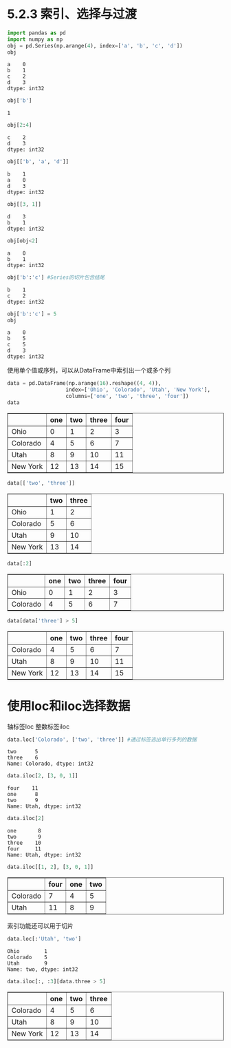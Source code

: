 # 5.2.3 索引、选择与过渡


```python
import pandas as pd
import numpy as np
obj = pd.Series(np.arange(4), index=['a', 'b', 'c', 'd'])
obj
```




    a    0
    b    1
    c    2
    d    3
    dtype: int32




```python
obj['b']
```




    1




```python
obj[2:4]
```




    c    2
    d    3
    dtype: int32




```python
obj[['b', 'a', 'd']]
```




    b    1
    a    0
    d    3
    dtype: int32




```python
obj[[3, 1]]
```




    d    3
    b    1
    dtype: int32




```python
obj[obj<2]
```




    a    0
    b    1
    dtype: int32




```python
obj['b':'c'] #Series的切片包含结尾
```




    b    1
    c    2
    dtype: int32




```python
obj['b':'c'] = 5
obj
```




    a    0
    b    5
    c    5
    d    3
    dtype: int32



使用单个值或序列，可以从DataFrame中索引出一个或多个列


```python
data = pd.DataFrame(np.arange(16).reshape((4, 4)), 
                   index=['Ohio', 'Colorado', 'Utah', 'New York'], 
                   columns=['one', 'two', 'three', 'four'])
data
```




<div>
<style scoped>
    .dataframe tbody tr th:only-of-type {
        vertical-align: middle;
    }

    .dataframe tbody tr th {
        vertical-align: top;
    }

    .dataframe thead th {
        text-align: right;
    }
</style>
<table border="1" class="dataframe">
  <thead>
    <tr style="text-align: right;">
      <th></th>
      <th>one</th>
      <th>two</th>
      <th>three</th>
      <th>four</th>
    </tr>
  </thead>
  <tbody>
    <tr>
      <td>Ohio</td>
      <td>0</td>
      <td>1</td>
      <td>2</td>
      <td>3</td>
    </tr>
    <tr>
      <td>Colorado</td>
      <td>4</td>
      <td>5</td>
      <td>6</td>
      <td>7</td>
    </tr>
    <tr>
      <td>Utah</td>
      <td>8</td>
      <td>9</td>
      <td>10</td>
      <td>11</td>
    </tr>
    <tr>
      <td>New York</td>
      <td>12</td>
      <td>13</td>
      <td>14</td>
      <td>15</td>
    </tr>
  </tbody>
</table>
</div>




```python
data[['two', 'three']]
```




<div>
<style scoped>
    .dataframe tbody tr th:only-of-type {
        vertical-align: middle;
    }

    .dataframe tbody tr th {
        vertical-align: top;
    }

    .dataframe thead th {
        text-align: right;
    }
</style>
<table border="1" class="dataframe">
  <thead>
    <tr style="text-align: right;">
      <th></th>
      <th>two</th>
      <th>three</th>
    </tr>
  </thead>
  <tbody>
    <tr>
      <td>Ohio</td>
      <td>1</td>
      <td>2</td>
    </tr>
    <tr>
      <td>Colorado</td>
      <td>5</td>
      <td>6</td>
    </tr>
    <tr>
      <td>Utah</td>
      <td>9</td>
      <td>10</td>
    </tr>
    <tr>
      <td>New York</td>
      <td>13</td>
      <td>14</td>
    </tr>
  </tbody>
</table>
</div>




```python
data[:2]
```




<div>
<style scoped>
    .dataframe tbody tr th:only-of-type {
        vertical-align: middle;
    }

    .dataframe tbody tr th {
        vertical-align: top;
    }

    .dataframe thead th {
        text-align: right;
    }
</style>
<table border="1" class="dataframe">
  <thead>
    <tr style="text-align: right;">
      <th></th>
      <th>one</th>
      <th>two</th>
      <th>three</th>
      <th>four</th>
    </tr>
  </thead>
  <tbody>
    <tr>
      <td>Ohio</td>
      <td>0</td>
      <td>1</td>
      <td>2</td>
      <td>3</td>
    </tr>
    <tr>
      <td>Colorado</td>
      <td>4</td>
      <td>5</td>
      <td>6</td>
      <td>7</td>
    </tr>
  </tbody>
</table>
</div>




```python
data[data['three'] > 5]
```




<div>
<style scoped>
    .dataframe tbody tr th:only-of-type {
        vertical-align: middle;
    }

    .dataframe tbody tr th {
        vertical-align: top;
    }

    .dataframe thead th {
        text-align: right;
    }
</style>
<table border="1" class="dataframe">
  <thead>
    <tr style="text-align: right;">
      <th></th>
      <th>one</th>
      <th>two</th>
      <th>three</th>
      <th>four</th>
    </tr>
  </thead>
  <tbody>
    <tr>
      <td>Colorado</td>
      <td>4</td>
      <td>5</td>
      <td>6</td>
      <td>7</td>
    </tr>
    <tr>
      <td>Utah</td>
      <td>8</td>
      <td>9</td>
      <td>10</td>
      <td>11</td>
    </tr>
    <tr>
      <td>New York</td>
      <td>12</td>
      <td>13</td>
      <td>14</td>
      <td>15</td>
    </tr>
  </tbody>
</table>
</div>



#  使用loc和iloc选择数据

轴标签loc
整数标签iloc


```python
data.loc['Colorado', ['two', 'three']] #通过标签选出单行多列的数据
```




    two      5
    three    6
    Name: Colorado, dtype: int32




```python
data.iloc[2, [3, 0, 1]]
```




    four    11
    one      8
    two      9
    Name: Utah, dtype: int32




```python
data.iloc[2]
```




    one       8
    two       9
    three    10
    four     11
    Name: Utah, dtype: int32




```python
data.iloc[[1, 2], [3, 0, 1]]
```




<div>
<style scoped>
    .dataframe tbody tr th:only-of-type {
        vertical-align: middle;
    }

    .dataframe tbody tr th {
        vertical-align: top;
    }

    .dataframe thead th {
        text-align: right;
    }
</style>
<table border="1" class="dataframe">
  <thead>
    <tr style="text-align: right;">
      <th></th>
      <th>four</th>
      <th>one</th>
      <th>two</th>
    </tr>
  </thead>
  <tbody>
    <tr>
      <td>Colorado</td>
      <td>7</td>
      <td>4</td>
      <td>5</td>
    </tr>
    <tr>
      <td>Utah</td>
      <td>11</td>
      <td>8</td>
      <td>9</td>
    </tr>
  </tbody>
</table>
</div>



索引功能还可以用于切片


```python
data.loc[:'Utah', 'two']
```




    Ohio        1
    Colorado    5
    Utah        9
    Name: two, dtype: int32




```python
data.iloc[:, :3][data.three > 5]
```




<div>
<style scoped>
    .dataframe tbody tr th:only-of-type {
        vertical-align: middle;
    }

    .dataframe tbody tr th {
        vertical-align: top;
    }

    .dataframe thead th {
        text-align: right;
    }
</style>
<table border="1" class="dataframe">
  <thead>
    <tr style="text-align: right;">
      <th></th>
      <th>one</th>
      <th>two</th>
      <th>three</th>
    </tr>
  </thead>
  <tbody>
    <tr>
      <td>Colorado</td>
      <td>4</td>
      <td>5</td>
      <td>6</td>
    </tr>
    <tr>
      <td>Utah</td>
      <td>8</td>
      <td>9</td>
      <td>10</td>
    </tr>
    <tr>
      <td>New York</td>
      <td>12</td>
      <td>13</td>
      <td>14</td>
    </tr>
  </tbody>
</table>
</div>


